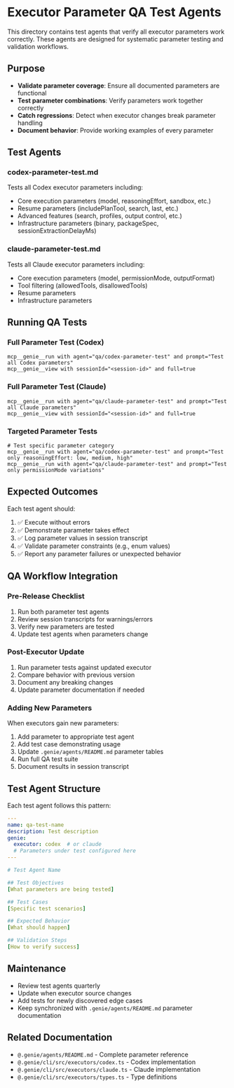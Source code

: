 # Executor Parameter QA Test Agents

This directory contains test agents that verify all executor parameters work correctly. These agents are designed for systematic parameter testing and validation workflows.

## Purpose

- **Validate parameter coverage**: Ensure all documented parameters are functional
- **Test parameter combinations**: Verify parameters work together correctly
- **Catch regressions**: Detect when executor changes break parameter handling
- **Document behavior**: Provide working examples of every parameter

## Test Agents

### codex-parameter-test.md
Tests all Codex executor parameters including:
- Core execution parameters (model, reasoningEffort, sandbox, etc.)
- Resume parameters (includePlanTool, search, last, etc.)
- Advanced features (search, profiles, output control, etc.)
- Infrastructure parameters (binary, packageSpec, sessionExtractionDelayMs)

### claude-parameter-test.md
Tests all Claude executor parameters including:
- Core execution parameters (model, permissionMode, outputFormat)
- Tool filtering (allowedTools, disallowedTools)
- Resume parameters
- Infrastructure parameters

## Running QA Tests

### Full Parameter Test (Codex)
```
mcp__genie__run with agent="qa/codex-parameter-test" and prompt="Test all Codex parameters"
mcp__genie__view with sessionId="<session-id>" and full=true
```

### Full Parameter Test (Claude)
```
mcp__genie__run with agent="qa/claude-parameter-test" and prompt="Test all Claude parameters"
mcp__genie__view with sessionId="<session-id>" and full=true
```

### Targeted Parameter Tests
```
# Test specific parameter category
mcp__genie__run with agent="qa/codex-parameter-test" and prompt="Test only reasoningEffort: low, medium, high"
mcp__genie__run with agent="qa/claude-parameter-test" and prompt="Test only permissionMode variations"
```

## Expected Outcomes

Each test agent should:
1. ✅ Execute without errors
2. ✅ Demonstrate parameter takes effect
3. ✅ Log parameter values in session transcript
4. ✅ Validate parameter constraints (e.g., enum values)
5. ✅ Report any parameter failures or unexpected behavior

## QA Workflow Integration

### Pre-Release Checklist
1. Run both parameter test agents
2. Review session transcripts for warnings/errors
3. Verify new parameters are tested
4. Update test agents when parameters change

### Post-Executor Update
1. Run parameter tests against updated executor
2. Compare behavior with previous version
3. Document any breaking changes
4. Update parameter documentation if needed

### Adding New Parameters
When executors gain new parameters:
1. Add parameter to appropriate test agent
2. Add test case demonstrating usage
3. Update `.genie/agents/README.md` parameter tables
4. Run full QA test suite
5. Document results in session transcript

## Test Agent Structure

Each test agent follows this pattern:

```yaml
---
name: qa-test-name
description: Test description
genie:
  executor: codex  # or claude
  # Parameters under test configured here
---

# Test Agent Name

## Test Objectives
[What parameters are being tested]

## Test Cases
[Specific test scenarios]

## Expected Behavior
[What should happen]

## Validation Steps
[How to verify success]
```

## Maintenance

- Review test agents quarterly
- Update when executor source changes
- Add tests for newly discovered edge cases
- Keep synchronized with `.genie/agents/README.md` parameter documentation

## Related Documentation

- `@.genie/agents/README.md` - Complete parameter reference
- `@.genie/cli/src/executors/codex.ts` - Codex implementation
- `@.genie/cli/src/executors/claude.ts` - Claude implementation
- `@.genie/cli/src/executors/types.ts` - Type definitions